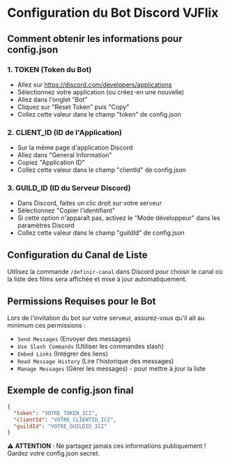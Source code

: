 # Configuration du Bot Discord VJFlix

## Comment obtenir les informations pour config.json

### 1. TOKEN (Token du Bot)
- Allez sur https://discord.com/developers/applications
- Sélectionnez votre application (ou créez-en une nouvelle)
- Allez dans l'onglet "Bot"
- Cliquez sur "Reset Token" puis "Copy"
- Collez cette valeur dans le champ "token" de config.json

### 2. CLIENT_ID (ID de l'Application)
- Sur la même page d'application Discord
- Allez dans "General Information"
- Copiez "Application ID"
- Collez cette valeur dans le champ "clientId" de config.json

### 3. GUILD_ID (ID du Serveur Discord)
- Dans Discord, faites un clic droit sur votre serveur
- Sélectionnez "Copier l'identifiant"
- Si cette option n'apparaît pas, activez le "Mode développeur" dans les paramètres Discord
- Collez cette valeur dans le champ "guildId" de config.json

## Configuration du Canal de Liste

Utilisez la commande `/definir-canal` dans Discord pour choisir le canal où la liste des films sera affichée et mise à jour automatiquement.

## Permissions Requises pour le Bot

Lors de l'invitation du bot sur votre serveur, assurez-vous qu'il ait au minimum ces permissions :
- `Send Messages` (Envoyer des messages)
- `Use Slash Commands` (Utiliser les commandes slash)
- `Embed Links` (Intégrer des liens)
- `Read Message History` (Lire l'historique des messages)
- `Manage Messages` (Gérer les messages) - pour mettre à jour la liste

## Exemple de config.json final

```json
{
  "token": "VOTRE_TOKEN_ICI",
  "clientId": "VOTRE_CLIENTID_ICI",
  "guildId": "VOTRE_GUILDID_ICI"
}
```

⚠️ **ATTENTION** : Ne partagez jamais ces informations publiquement ! Gardez votre config.json secret.
